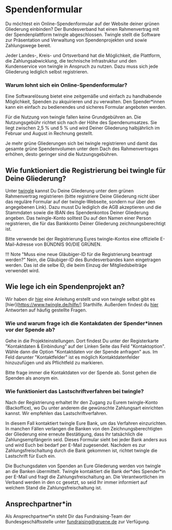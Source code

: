 # Spendenformular

Du möchtest ein Online-Spendenformular auf der Website deiner grünen Gliederung einbinden? Der Bundesverband hat einen Rahmenvertrag mit der Spendenplattform twingle abgeschlossen. Twingle stellt die Software zur Präsentation und Verwaltung von Spendenprojekten und sowie Zahlungswege bereit.

Jeder Landes-, Kreis- und Ortsverband hat die Möglichkeit, die Plattform, die Zahlungsabwicklung, die technische Infrastruktur und den Kundenservice von twingle in Anspruch zu nutzen. Dazu muss sich jede Gliederung lediglich selbst registrieren.

### Warum lohnt sich ein Online-Spendenformular?

Eine Softwarelösung bietet eine zeitgemäße und einfach zu handhabende Möglichkeit, Spenden zu akquirieren und zu verwalten. Den Spender\*innen kann ein einfach zu bedienendes und sicheres Formular angeboten werden.

Für die Nutzung von twingle fallen keine Grundgebühren an. Die Nutzungsgebühr richtet sich nach der Höhe des Spendenumsatzes. Sie liegt zwischen 2,5 % und 5 % und wird Deiner Gliederung halbjährlich im Februar und August in Rechnung gestellt.

Je mehr grüne Gliederungen sich bei twingle registrieren und damit das gesamte grüne Spendenvolumen unter dem Dach des Rahmenvertrages erhöhen, desto geringer sind die Nutzungsgebühren.

## Wie funktioniert die Registrierung bei twingle für Deine Gliederung?

Unter [twingle](https://www.twingle.de/registrierung-gruene/) kannst Du Deine Gliederung unter dem grünen Rahmenvertrag registrieren (bitte registriere Deine Gliederung nicht über das reguläre Formular auf der twingle-Webseite, sondern nur über den angegebenen Link). Dazu musst Du lediglich die AGB akzeptieren und die Stammdaten sowie die IBAN des Spendenkontos Deiner Gliederung angeben. Das twingle-Konto solltest Du auf den Namen einer Person registrieren, die für das Bankkonto Deiner Gliederung zeichnungsberechtigt ist.

Bitte verwende bei der Registrierung Eures twingle-Kontos eine offizielle E-Mail-Adresse von BÜNDNIS 90/DIE GRÜNEN.

!!! Note "Muss eine neue Gläubiger-ID für die Registrierung beantragt werden?"
    Nein, die Gläubiger-ID des Bundesverbandes kann eingetragen werden. Das ist die selbe ID, die beim Einzug der Mitgliedsbeiträge verwendet wird.

## Wie lege ich ein Spendenprojekt an?
Wir haben dir [hier](https://netz.gruene.de/system/files/wissenswerk/2021/03/twingle_Wie%252Blege%252Bich%252Bein%252BSpendenprojekt%252Ban.pdf) eine Anleitung erstellt und von twingle selbst gibt es [hier](https://www.twingle.de/hilfe/] Starthilfe. Außerdem findest du [hier](https://support.twingle.de/help/de-de) Antworten auf häufig gestellte Fragen.

### Wie und warum frage ich die Kontakdaten der Spender*innen vor der Spende ab?

Gehe in die Projekteinstellungen. Dort findest Du unter der Registerkarte "Kontaktdaten & Einbindung" auf der Linken Seite das Feld "Kontaktoption". Wähle dann die Option "Kontaktdaten vor der Spende anfragen" aus. Im Feld darunter "Kontaktfelder" ist es möglich Kontaktdatenfelder hinzuzufügen und als Pflichtfeld zu markieren.

Bitte frage immer die Kontaktdaten vor der Spende ab. Sonst gehen die Spenden als anonym ein.

### Wie funktioniert das Lastschriftverfahren bei twingle?

Nach der Registrierung erhaltet Ihr den Zugang zu Eurem twingle-Konto (Backoffice), wo Du unter anderem die gewünschte Zahlungsart einrichten kannst. Wir empfehlen das Lastschriftverfahren.

In diesem Fall kontaktiert twingle Eure Bank, um das Verfahren einzurichten. In manchen Fällen verlangen die Banken von den Zeichnungsberechtigten der Gliederung eine erneute Bestätigung, dass Ihr tatsächlich die Zahlungsempfängerin seid. Dieses Formular sieht bei jeder Bank anders aus und wird Euch bei bedarf per E-Mail zugesendet. Nachdem es zur Zahlungsfreischaltung durch die Bank gekommen ist, richtet twingle die Lastschrift für Euch ein.

Die Buchungsdaten von Spenden an Eure Gliederung werden von twingle an die Banken übermittelt. Twingle kontaktiert die Bank der\*des Spender\*in per E-Mail und fragt die Zahlungsfreischaltung an. Die Verantwortlichen im Verband werden in den cc gesetzt, so seid Ihr immer informiert auf welchem Stand die Zahlungsfreischaltung ist.

## Ansprechpartner\*in

Als Ansprechpartner\*in steht Dir das Fundraising-Team der Bundesgeschäftsstelle unter [fundraising@gruene.de](mailto:fundraising@gruene.de) zur Verfügung.

